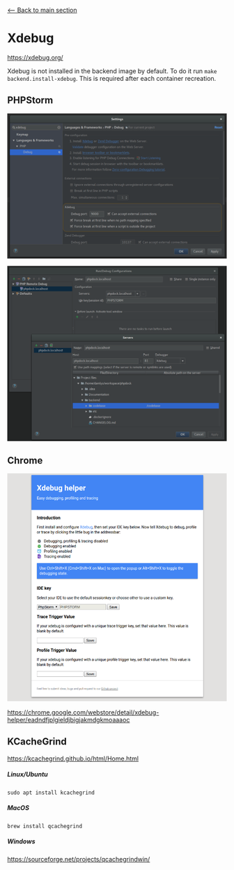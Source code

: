 [<-- Back to main section](../README.md)

# Xdebug

https://xdebug.org/

Xdebug is not installed in the backend image by default. 
To do it run `make backend.install-xdebug`.
This is required after each container recreation.

## PHPStorm

![PHPStorm Xdebug port config](assets/phpstorm-xdebug-port-config.png)

![PHPStorm Xdebug run config](assets/phpstorm-xdebug-run-config.png)

## Chrome

![Chrome Xdebug helper](assets/chrome-xdebug-helper.png)

https://chrome.google.com/webstore/detail/xdebug-helper/eadndfjplgieldjbigjakmdgkmoaaaoc

## KCacheGrind

https://kcachegrind.github.io/html/Home.html

##### Linux/Ubuntu

`sudo apt install kcachegrind`
 
##### MacOS

`brew install qcachegrind`

##### Windows

https://sourceforge.net/projects/qcachegrindwin/
